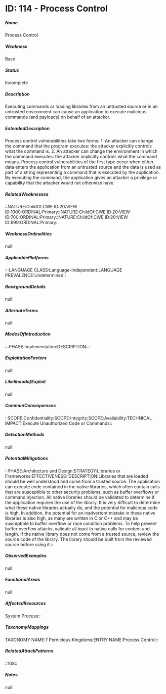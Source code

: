 # ID: 114 - Process Control
<h5>Name</h5>Process Control
<h5>Weakness</h5>Base
<h5>Status</h5>Incomplete
<h5>Description</h5>Executing commands or loading libraries from an untrusted source or in an untrusted environment can cause an application to execute malicious commands (and payloads) on behalf of an attacker.
<h5>ExtendedDescription</h5>Process control vulnerabilities take two forms: 1. An attacker can change the command that the program executes: the attacker explicitly controls what the command is. 2. An attacker can change the environment in which the command executes: the attacker implicitly controls what the command means. Process control vulnerabilities of the first type occur when either data enters the application from an untrusted source and the data is used as part of a string representing a command that is executed by the application. By executing the command, the application gives an attacker a privilege or capability that the attacker would not otherwise have.
<h5>RelatedWeaknesses</h5>::NATURE:ChildOf:CWE ID:20:VIEW ID:1000:ORDINAL:Primary::NATURE:ChildOf:CWE ID:20:VIEW ID:700:ORDINAL:Primary::NATURE:ChildOf:CWE ID:20:VIEW ID:699:ORDINAL:Primary::
<h5>WeaknessOrdinalities</h5>null
<h5>ApplicablePlatforms</h5>:::LANGUAGE CLASS:Language-Independent:LANGUAGE PREVALENCE:Undetermined::
<h5>BackgroundDetails</h5>null
<h5>AlternateTerms</h5>null
<h5>ModesOfIntroduction</h5>:::PHASE:Implementation:DESCRIPTION:::
<h5>ExploitationFactors</h5>null
<h5>LikelihoodofExploit</h5>null
<h5>CommonConsequences</h5>::SCOPE:Confidentiality:SCOPE:Integrity:SCOPE:Availability:TECHNICAL IMPACT:Execute Unauthorized Code or Commands::
<h5>DetectionMethods</h5>null
<h5>PotentialMitigations</h5>::PHASE:Architecture and Design:STRATEGY:Libraries or Frameworks:EFFECTIVENESS::DESCRIPTION:Libraries that are loaded should be well understood and come from a trusted source. The application can execute code contained in the native libraries, which often contain calls that are susceptible to other security problems, such as buffer overflows or command injection. All native libraries should be validated to determine if the application requires the use of the library. It is very difficult to determine what these native libraries actually do, and the potential for malicious code is high. In addition, the potential for an inadvertent mistake in these native libraries is also high, as many are written in C or C++ and may be susceptible to buffer overflow or race condition problems. To help prevent buffer overflow attacks, validate all input to native calls for content and length. If the native library does not come from a trusted source, review the source code of the library. The library should be built from the reviewed source before using it.::
<h5>ObservedExamples</h5>null
<h5>FunctionalAreas</h5>null
<h5>AffectedResources</h5>System Process::
<h5>TaxonomyMappings</h5>TAXONOMY NAME:7 Pernicious Kingdoms:ENTRY NAME:Process Control::
<h5>RelatedAttackPatterns</h5>::108::
<h5>Notes</h5>null

